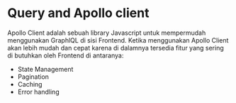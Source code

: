 # Query and Apollo client

Apollo Client adalah sebuah library Javascript untuk mempermudah menggunakan GraphlQL di sisi Frontend. Ketika menggunakan Apollo Client akan lebih mudah dan cepat karena di dalamnya tersedia fitur yang sering di butuhkan oleh Frontend di antaranya:

- State Management
- Pagination
- Caching
- Error handling
